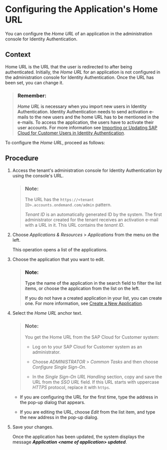 <!-- loioe3ff30e5682d475bb38910f275876ab2 -->

# Configuring the Application's Home URL

You can configure the *Home URL* of an application in the administration console for Identity Authentication.



<a name="loioe3ff30e5682d475bb38910f275876ab2__context_rfp_q1x_k2b"/>

## Context

Home URL is the URL that the user is redirected to after being authenticated. Initially, the *Home URL* for an application is not configured in the administration console for Identity Authentication. Once the URL has been set, you can change it.

> ### Remember:  
> *Home URL* is necessary when you import new users in Identity Authentication. Identity Authentication needs to send activation e-mails to the new users and the home URL has to be mentioned in the e-mails. To access the application, the users have to activate their user accounts. For more information see [Importing or Updating SAP Cloud for Customer Users in Identity Authentication](importing-or-updating-sap-cloud-for-customer-users-in-identity-authentication-7c4ce35.md).

To configure the *Home URL*, proceed as follows:



<a name="loioe3ff30e5682d475bb38910f275876ab2__steps_ehc_fn2_sy"/>

## Procedure

1.  Access the tenant's administration console for Identity Authentication by using the console's URL.

    > ### Note:  
    > The URL has the `https://<tenant ID>.accounts.ondemand.com/admin` pattern.
    > 
    > *Tenant ID* is an automatically generated ID by the system. The first administrator created for the tenant receives an activation e-mail with a URL in it. This URL contains the *tenant ID*.

2.  Choose *Applications & Resources* \> *Applications* from the menu on the left.

    This operation opens a list of the applications.

3.  Choose the application that you want to edit.

    > ### Note:  
    > Type the name of the application in the search field to filter the list items, or choose the application from the list on the left.
    > 
    > If you do not have a created application in your list, you can create one. For more information, see [Create a New Application](https://help.sap.com/viewer/6d6d63354d1242d185ab4830fc04feb1/Cloud/en-US/0d4b255051c74955a959146beee4bd8c.html).

4.  Select the *Home URL* anchor text.

    > ### Note:  
    > You get the Home URL from the SAP Cloud for Customer system:
    > 
    > -   Log on to your SAP Cloud for Customer system as an administrator.
    > 
    > -   Choose *ADMINISTRATOR* \> *Common Tasks* and then choose *Configure Single Sign-On*.
    > 
    > -   In the *Single Sign-On URL Handling* section, copy and save the URL from the *SSO URL* field. If this URL starts with uppercase *HTTPS* protocol, replace it with `https`.

    -   If you are configuring the URL for the first time, type the address in the pop-up dialog that appears.

    -   If you are editing the URL, choose *Edit* from the list item, and type the new address in the pop-up dialog.

5.  Save your changes.

    Once the application has been updated, the system displays the message ***Application <name of application\> updated***.


